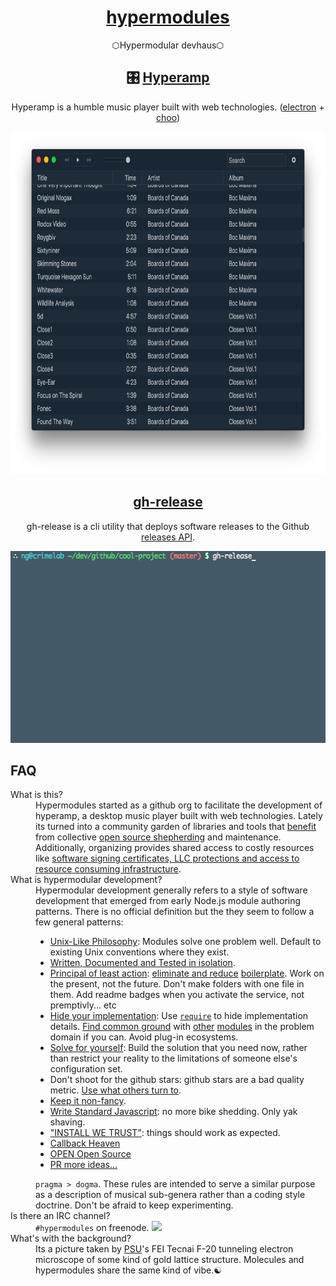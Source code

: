 <div align="center">

<h1><a href="https://github.com/hypermodules">hypermodules</a></h1>
<p>⬡Hypermodular devhaus⬡</p>

<h2>🎛 <a href="https://github.com/hypermodules/hyperamp">Hyperamp</a></h2>
<p>Hyperamp is a humble music player built with web technologies. (<a href="http://electron.atom.io">electron</a> + <a href="https://choo.io">choo</a>)</p>
<img src="/static/hyperamp-1x.png" srcset="/static/hyperamp-2x.png 2x" height="548" />

<h2><a href="https://github.com/hypermodules/gh-release">gh-release</a></h2>
<p>gh-release is a cli utility that deploys software releases to the Github <a href="https://developer.github.com/v3/repos/releases/">releases API</a>.</p>
<img src="/static/gh-release.gif" height="307" />

</div>

## FAQ

<dl>
    <dt>What is this?</dt>
    <dd>Hypermodules started as a github org to facilitate the development of hyperamp, a desktop music player built with web technologies. Lately its turned into a community garden of libraries and tools that <a href="https://twitter.com/zeke/status/826504522679791616">benefit</a> from collective <a href="http://ungoldman.com/articles/open-source-maintenance-guidelines/">open source shepherding</a> and maintenance.  Additionally, organizing provides shared access to costly resources like <a href="https://blog.dcpos.ch/how-to-make-your-electron-app-sexy">software signing certificates, LLC protections and access to resource consuming infrastructure</a>.</dd>
    <dt id="hypermodular">What is hypermodular development?</dt>
    <dd>Hypermodular development generally refers to a style of software development that emerged from early Node.js module authoring patterns. There is no official definition but the they seem to follow a few general patterns:
        <ul>
            <li><a href="http://substack.net/many_things">Unix-Like Philosophy</a>: Modules solve one problem well. Default to existing Unix conventions where they exist.</li>
            <li><a href="https://gist.github.com/substack/68f8d502be42d5cd4942#gistcomment-1365106">Written, Documented and Tested in isolation</a>.</li>
            <li><a href="https://www.reddit.com/r/node/comments/5t2hc8/stepbystep_tutorial_to_build_a_modern_javascript/">Principal of least action</a>: <a href="https://twitter.com/substack/status/682446137035456516">eliminate and reduce</a> <a href="https://gist.github.com/substack/5075355">boilerplate</a>.  Work on the present, not the future.  Don't make folders with one file in them.  Add readme badges when you activate the service, not premptivly... etc</li>
            <li><a href="https://opbeat.com/community/posts/hypermodular-development-by-mathias-buus/">Hide your implementation</a>: Use <a href="http://mafintosh.com/pragmatic-modularity.html"><code>require</code></a> to hide implementation details. <a href="https://github.com/maxogden/abstract-blob-store">Find common ground</a> with <a href="https://github.com/juliangruber/abstract-random-access">other</a> <a href="https://github.com/Level/abstract-leveldown">modules</a> in the problem domain if you can. Avoid plug-in ecosystems.</li>
            <li><a href="https://twitter.com/substack/status/806724994193465346">Solve for yourself</a>: Build the solution that you need now, rather than restrict your reality to the limitations of someone else's configuration set.</li>
            <li>Don't shoot for the github stars: github stars are a bad quality metric. <a href="http://node-modules.com/?u=bcomnes">Use what others turn to</a>.</li>
            <li><a href="https://github.com/yoshuawuyts/tiny-guide-to-non-fancy-node">Keep it non-fancy</a>.</li>
            <li><a href="http://standardjs.com/">Write Standard Javascript</a>: no more bike shedding.  Only yak shaving.</li>
            <li><a href="http://module.party">"INSTALL WE TRUST"</a>: things should work as expected.</li>
            <li><a href="http://callbackhell.com/">Callback Heaven</a></li>
            <li><a href="http://openopensource.org">OPEN Open Source</a></li>
            <li><a href="https://github.com/hypermodules/hypermodul.es/issues/new">PR more ideas&#x2026;</a></li>
        </ul>
        <code>pragma > dogma</code  >.  These rules are intended to serve a similar purpose as a description of musical sub-genera rather than a coding style doctrine.  Don't be afraid to keep experimenting.
    </dd>
    <dt>Is there an IRC channel?</dt>
    <dd>
        <code>#hypermodules</code> on freenode.
        <a href="https://www.irccloud.com/invite?channel=%23hypermodules&amp;hostname=irc.freenode.net&amp;port=6697&amp;ssl=1" target="_blank"><img src="https://img.shields.io/badge/IRC-%23hypermodules-1e72ff.svg?style=flat-square" height="20">
        </a>
    </dd>
    <dt>What's with the background?</dt>
    <dd>Its a picture taken by <a href="https://www.pdx.edu/cemn/">PSU</a>'s FEI Tecnai F-20 tunneling electron microscope of some kind of gold lattice structure. Molecules and hypermodules share the same kind of vibe.☯</dd>
</dl>
